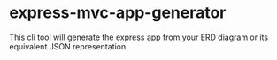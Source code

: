 # express-mvc-app-generator
This cli tool will generate the express app from your ERD diagram or its equivalent JSON representation
